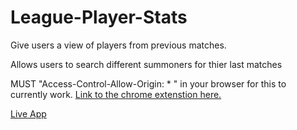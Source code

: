 # League-Player-Stats
Give users a view of players from previous matches.

Allows users to search different summoners for thier last matches

MUST "Access-Control-Allow-Origin: * " in your browser for this to currently work. <a href="https://chrome.google.com/webstore/detail/allow-control-allow-origi/nlfbmbojpeacfghkpbjhddihlkkiljbi/related?hl=en">Link to the chrome extenstion here.</a>

<a href='https://kkjz.github.io/League-Player-Stats/'>Live App</a>